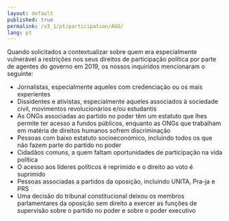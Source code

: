 ```yaml
---
layout: default
published: true
permalink: /v3_1/pt/participation/AGO/
lang: pt
---
```

Quando solicitados a contextualizar sobre quem era especialmente vulnerável a restrições nos seus direitos de participação política por parte de agentes do governo em 2019, os nossos inquiridos mencionaram o seguinte:

-	Jornalistas, especialmente aqueles com credenciação ou os mais experientes
-	Dissidentes e ativistas, especialmente aqueles associados à sociedade civil, movimentos revolucionários e/ou estudantis
-	As ONGs associadas ao partido no poder têm um estatuto que lhes permite ter acesso a fundos públicos, enquanto as ONGs que trabalham em matéria de direitos humanos sofrem discriminação
-	Pessoas com baixo estatuto socioeconómico, incluindo todos os que não fazem parte do partido no poder
-	Cidadãos comuns, a quem faltam oportunidades de participação na vida política 
-	O acesso aos líderes políticos é reprimido e o direito ao voto é suprimido
-	Pessoas associadas a partidos da oposição, incluindo UNITA, Pra-ja e PRS
-	Uma decisão do tribunal constitucional deixou os membros parlamentares da oposição sem direito a exercer as funções de supervisão sobre o partido no poder e sobre o poder executivo

